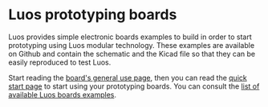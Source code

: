 # Luos prototyping boards

Luos provides simple electronic boards examples to build in order to start prototyping using Luos modular technology.
These examples are available on Github and contain the schematic and the Kicad file so that they can be easily reproduced to test Luos.

Start reading the [board's general use page](/pages/prototyping_boards/electronic-use.md), then you can read the [quick start page](/pages/prototyping_boards/quick-start.md) to start using your prototyping boards. You can consult the [list of available Luos boards examples](/pages/prototyping_boards/boards-list.md). 


